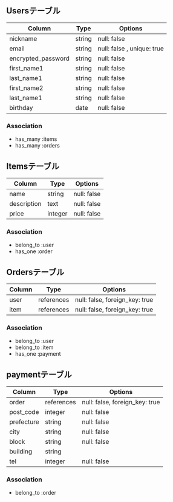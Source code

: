 ## Usersテーブル

| Column             | Type    | Options     |
| ------------------ | ------- | ----------- |
| nickname           | string  | null: false |
| email              | string  | null: false , unique: true|
| encrypted_password | string  | null: false |
| first_name1        | string  | null: false |
| last_name1         | string  | null: false |
| first_name2        | string  | null: false |
| last_name1         | string  | null: false |
| birthday           | date    | null: false |

### Association
- has_many :items
- has_many :orders


## Itemsテーブル

| Column        | Type      | Options     |
| ------------- | --------- | ----------- |
| name          | string    | null: false |
| description   | text      | null: false |
| price         | integer   | null: false |

### Association
- belong_to :user
- has_one :order


## Ordersテーブル

| Column        | Type      | Options     |
| ------------- | --------- | ----------- |
| user          | references| null: false, foreign_key: true |
| item          | references| null: false, foreign_key: true |

### Association
- belong_to :user
- belong_to :item
- has_one :payment


## paymentテーブル

| Column        | Type      | Options     |
| ------------- | --------- | ----------- |
| order         | references| null: false, foreign_key: true |
| post_code     | integer   | null: false |
| prefecture    | string    | null: false |
| city          | string    | null: false |
| block         | string    | null: false |
| building      | string    |
| tel           | integer   | null: false |

### Association
- belong_to :order